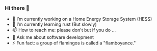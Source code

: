 ### Hi there 👋

- 🔭 I’m currently working on a Home Energy Storage System (HESS) 
- 🌱 I’m currently learning rust (But slowly)
- 📫 How to reach me: please don't but if you do ...
- 💬 Ask me about software development 
- ⚡ Fun fact: a group of flamingos is called a "flamboyance."

<!--
**rubalo/rubalo** is a ✨ _special_ ✨ repository because its `README.md` (this file) appears on your GitHub profile.

Here are some ideas to get you started:

- 🔭 I’m currently working on ...
- 🌱 I’m currently learning ...
- 👯 I’m looking to collaborate on ...
- 🤔 I’m looking for help with ...
- 💬 Ask me about ...
- 📫 How to reach me: ...
- 😄 Pronouns: ...
- ⚡ Fun fact: ...
-->
